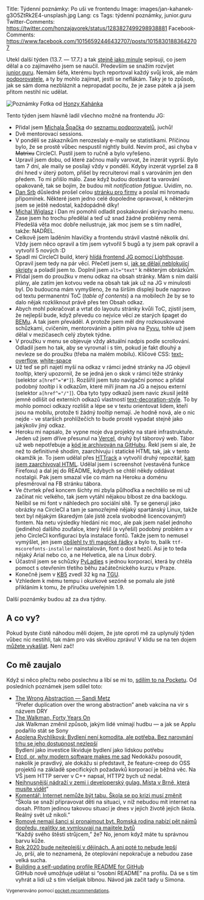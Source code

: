 Title: Týdenní poznámky: Po uši ve frontendu
Image: images/jan-kahanek-g3O5ZtRk2E4-unsplash.jpg
Lang: cs
Tags: týdenní poznámky, junior.guru
Twitter-Comments: https://twitter.com/honzajavorek/status/1283827499298938881
Facebook-Comments: https://www.facebook.com/10156592446432707/posts/10158301883642707


Utekl další týden (13.7. — 17.7.) a tak [stejně jako minule]({filename}2020-07-10_tydenni-poznamky-novy-cenik-menu-vizitky.md) sepisuji, co jsem dělal a co zajímavého jsem se naučil. Především se snažím rozvíjet [junior.guru](https://junior.guru/). Nemám šéfa, kterému bych reportoval každý svůj krok, ale mám [podporovatele](https://junior.guru/donate/), a ty by mohlo zajímat, jestli se neflákám. Taky je to způsob, jak se sám doma nezbláznit a nepropadat pocitu, že je zase pátek a já jsem přitom nestihl nic udělat.

![Poznámky]({static}/images/jan-kahanek-g3O5ZtRk2E4-unsplash.jpg)
Fotka od [Honzy Kahánka](https://unsplash.com/@honza_kahanek)


Tento týden jsem hlavně ladil všechno možné na frontendu JG:

- Přidal jsem [Michala Špačka](https://www.michalspacek.cz/) do [seznamu podporovatelů](https://junior.guru/donate/#sponsors), juchů!
- Dvě mentorovací sessions.
- V pondělí se zákazníkům nerozeslaly e-maily se statistikami. Příčinou bylo, že se prostě vůbec nespustil nightly build. Nevím proč, asi chyba v ~~Matrixu~~ CircleCI. Pustil jsem to ručně a bylo vyřešeno.
- Upravil jsem dobu, od které začnou maily varovat, že inzerát vyprší. Bylo tam 7 dní, ale maily se posílají vždy v pondělí. Kdyby inzerát vypršel za 8 dní hned v úterý potom, přišel by recruiterovi mail s varováním jen den předem. To mi přišlo málo. Zase když budou dostávat ta varování opakovaně, tak se bojím, že budou mít _notification fatigue_. Uvidím, no.
- [Dan Srb](https://coreskill.tech/) důsledně prošel celou [stránku pro firmy](https://junior.guru/hire-juniors/) a poslal mi hromadu připomínek. Některé jsem jedno celé dopoledne opravoval, k některým jsem se ještě nedostal, každopádně díky!
- [Michal Wiglasz](https://twitter.com/kacer/status/1281662611352887302) i Dan mi pomohli odladit poskakování skrývacího menu. Zase jsem ho trochu předělal a teď už snad žádné problémy nemá. Předešlá věta moc dobře neilustruje, jak moc jsem se s tím nadřel, takže: NADŘEL.
- Celkově jsem laděním hlavičky a frontendu strávil vlastně několik dní. Vždy jsem něco opravil a tím jsem vytvořil 5 bugů a ty jsem pak opravil a vytvořil 5 nových :D
- Spadl mi CircleCI build, který [hlídá frontend JG pomocí Lighthouse]({filename}2020-05-11_monitoring-performance-with-lighthouse-and-circleci.md). Opravil jsem tedy na pár věcí. Přečetl jsem si, [jak se dělají neblokující skripty](https://www.vzhurudolu.cz/prirucka/html-script) a poladil jsem to. Doplnil jsem `alt="text"` k některým obrázkům.
- Přidal jsem do proužku v menu odkaz na obsah stránky. Mám s ním další plány, ale zatím jen kotvou vede na obsah tak jak už na JG v minulosti byl. Do budoucna mám vymyšleno, že na širším displeji bude napravo od textu permanentní ToC (_table of contents_) a na mobilech že by se to dalo nějak rozkliknout právě přes ten Obsah odkaz.
- Abych mohl pokračovat a vrtat do layoutu stránky kvůli ToC, zjistil jsem, že nejlepší bude, když převedu co nejvíce věcí ze starých špaget do [BEMu](https://www.vzhurudolu.cz/prirucka/bem). A tak jsem převáděl. A protože jsem měl dny rozkouskované schůzkami, cvičením, mentorováním a pitím piva na [Pyvu](https://pyvo.cz/praha-pyvo/), tohle už jsem dělal v mezičasech celý zbytek týdne.
- V proužku v menu se objevuje vždy aktuální nadpis podle scrollování. Odladil jsem ho tak, aby se vyrovnal i s tím, pokud je fakt dlouhý a nevleze se do proužku (třeba na malém mobilu). Klíčové CSS: [text-overflow](https://developer.mozilla.org/en-US/docs/Web/CSS/text-overflow), [white-space](https://developer.mozilla.org/en-US/docs/Web/CSS/white-space)
- Už teď se při najetí myší na odkaz v rámci jedné stránky na JG objevil _tooltip_, který upozornil, že se jedná jen o skok v rámci téže stránky (selektor `a[href^="#"]`). Rozšířil jsem tuto navigační pomoc a přidal podobný _tooltip_ i k odkazům, které míří jinam na JG a nejsou externí (selektor `a[href^="/"]`). Oba tyto typy odkazů jsem navíc zkusil ještě jemně odlišit od externích odkazů vlastností [text-decoration-style](https://developer.mozilla.org/en-US/docs/Web/CSS/text-decoration-style). To by mohlo pomoci odkazy rozlišit a lépe se v textu orientovat lidem, kteří jsou na mobilu, protože ti žádný _tooltip_ nemají. Je hodně nová, ale o nic nejde - ve starších prohlížečích to bude prostě vypadat stejně jako jakýkoliv jiný odkaz.
- Heroku mi napsalo, že vypne moje dva projekty na staré infrastruktuře. Jeden už jsem dříve přesunul na [Vercel](https://vercel.com/), druhý byl táborový web. Tábor už web nepotřebuje a [kód je archivován na GitHubu](https://github.com/taborprekvapeni/taborprekvapeni.cz). Řekl jsem si ale, že než to definitivně shodím, zaarchivuju i statické HTML tak, jak v tento okamžik je. To jsem udělal přes [HTTrack](https://www.httrack.com/) a vytvořil druhý repozitář, [kam jsem zaarchivoval HTML](https://github.com/taborprekvapeni/taborprekvapeni.cz-static). Udělal jsem i screenshot (vestavěná funkce Firefoxu) a dal jej do README, kdybych se chtěl někdy oddávat nostalgii. Pak jsem smazal vše co mám na Heroku a doménu přesměroval na FB stránku tábora.
- Ve čtvrtek před koncem šichty mi zbyla půlhoďka a nechtělo se mi už začínat nic velkého, tak jsem vytáhl nějakou blbost ze dna backlogu. Nelíbil se mi font v náhledech pro sociální sítě. Ty se generují jako obrázky na CircleCI a tam je samozřejmě nějaký spartánský Linux, takže text byl nějakým škaredým (ale jistě zcela svobodně licencovaným!) fontem. Na netu výsledky hledání nic moc, ale pak jsem našel jednoho (jediného) dalšího zoufalce, který řešil (a vyřešil) podobný problém a v jeho CircleCI konfiguraci byla instalace fontů. Takže jsem to nemusel vymýšlet, jen jsem [obšlehl ty tři magické řádky](https://github.com/honzajavorek/junior.guru/commit/1d024b969a3f7cc1b059973c111b055153a721a1) a bylo to, balík `ttf-mscorefonts-installer` nainstalován, font o dost hezčí. Asi je to teda nějaký Arial nebo co, a ne Helvetica, ale na Linux dobrý.
- Účastnil jsem se schůzky [PyLadies](https://pyladies.cz/) s jednou korporací, která by chtěla pomoct s otevřením třetího běhu začátečnického kurzu v Praze.
- Konečně jsem v [KB5](https://www.kb5.cz/) zvedl 32 kg na [TGU](https://duckduckgo.com/?t=ffab&q=turkish+get+up&iax=images&ia=images).
- Vzhledem k mému tempu i okurkové sezóně se pomalu ale jistě přikláním k tomu, že příručku uveřejním 1.9.

Další poznámky budou až za dva týdny.


## A co vy?

Pokud byste čistě náhodou měli dojem, že jste oproti mě za uplynulý týden vůbec nic nestihli, tak mám pro vás skvělou zprávu! V klidu se na ten dojem [můžete vykašlat]({filename}2020-06-04_neni-to-zavod.md). Není zač!


## Co mě zaujalo

Když si něco přečtu nebo poslechnu a líbí se mi to, [sdílím to na Pocketu](https://getpocket.com/@honzajavorek). Od posledních poznámek jsem sdílel toto:

- [The Wrong Abstraction — Sandi Metz](https://www.sandimetz.com/blog/2016/1/20/the-wrong-abstraction)<br>“Prefer duplication over the wrong abstraction” aneb vakcína na vir s názvem DRY
- [The Walkman, Forty Years On](https://www.newyorker.com/culture/cultural-comment/the-walkman-forty-years-on)<br>Jak Walkman změnil způsob, jakým lidé vnímají hudbu — a jak se Applu podařilo stát se Sony
- [Apolena Rychlíková: Bydlení není komodita, ale potřeba. Bez narovnání trhu se jeho dostupnost nezlepší](https://t.co/CTkvLndfY3?ssr=true)<br>Bydlení jako investice likviduje bydlení jako lidskou potřebu
- [Etcd, or, why modern software makes me sad](https://www.roguelazer.com/2020/07/etcd-or-why-modern-software-makes-me-sad/) Nedokážu posoudit, nakolik je pravdivý, ale dokážu si představit, že feature-creep do OSS projektů na základě specifických požadavků korporací je běžná věc. Na VŠ jsem HTTP server v C++ napsal, HTTP2 bych už nedal.
- [Nejhnusnější nádraží v zemi i developerský gulag. Místa v Brně, která musíte vidět](https://magazin.aktualne.cz/cestovani/jsou-mesta-ktera-jsou-zajimava-vsim-a-pak-je-brno-novy-pruvo/r~4621042ac4e611ea8972ac1f6b220ee8/?utm_term=Autofeed&utm_medium=Social&utm_source=Twitter#Echobox=1594786106)”
- [Komentář: Internet nemůže být tabu. Škola se po krizi musí změnit](https://www.seznamzpravy.cz/clanek/komentar-internet-nemuze-byt-tabu-skola-se-po-krizi-musi-zmenit-112615)<br>“Škola se snaží připravovat děti na situaci, v níž nebudou mít internet na dosah. Přitom jedinou takovou situací je dnes v jejich životě jejich škola. Reálný svět už nikoli.”
- [Romové nemají šanci si pronajmout byt. Romská rodina nabízí pět nájmů dopředu, realitky se vymlouvají na majitele bytů](http://www.romea.cz/cz/zpravodajstvi/domaci/romove-nemaji-sanci-si-pronajmout-byt.romska-rodina-nabizi-pet-najmu-dopredu-realitky-se-vymlouvaji-na-majitele-bytu)<br>“Každý svého štěstí strůjcem,” že? No, jenom když máte tu správnou barvu kůže.
- [Rok 2020 bude nejteplejší v dějinách. A ani poté to nebude lepší](https://www.seznamzpravy.cz/clanek/rok-2020-bude-nejteplejsi-v-dejinach-a-ani-pote-to-nebude-lepsi-111707)<br>Jo, prší, ale to neznamená, že oteplování nepokračuje a nebudou zase velká sucha.
- [Building a self-updating profile README for GitHub](https://simonwillison.net/2020/Jul/10/self-updating-profile-readme/)<br>GitHub nově umožňuje udělat si “osobní README” na profilu. Dá se s tím vyhrát a lidi už s tím všelijak blbnou. Návod jak začít tady u Simona.

<small>Vygenerováno pomocí <a href="https://pypi.org/project/pocket-recommendations/">pocket-recommendations</a>.</small>
